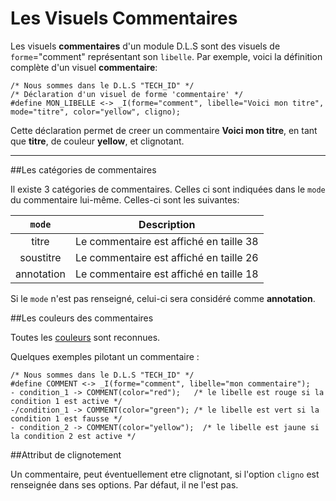 # Les Visuels Commentaires

Les visuels **commentaires** d'un module D.L.S sont des visuels de `forme`="comment" représentant son `libelle`.
Par exemple, voici la définition complète d'un visuel **commentaire**:

    /* Nous sommes dans le D.L.S "TECH_ID" */
    /* Déclaration d'un visuel de forme 'commentaire' */
    #define MON_LIBELLE <-> _I(forme="comment", libelle="Voici mon titre", mode="titre", color="yellow", cligno);

Cette déclaration permet de creer un commentaire **Voici mon titre**, en tant que **titre**, de couleur **yellow**, et clignotant.


---
##Les catégories de commentaires

Il existe 3 catégories de commentaires. Celles ci sont indiquées dans le `mode` du commentaire lui-même.
Celles-ci sont les suivantes:

| `mode` | Description |
|:------:|-------------|
| titre  | Le commentaire est affiché en taille 38 |
| soustitre  | Le commentaire est affiché en taille 26 |
| annotation | Le commentaire est affiché en taille 18 |


Si le `mode` n'est pas renseigné, celui-ci sera considéré comme **annotation**.

##Les couleurs des commentaires

Toutes les [couleurs](dls_visuels.md#les-couleurs) sont reconnues.

Quelques exemples pilotant un commentaire :

    /* Nous sommes dans le D.L.S "TECH_ID" */
    #define COMMENT <-> _I(forme="comment", libelle="mon commentaire");
    - condition_1 -> COMMENT(color="red");   /* le libelle est rouge si la condition 1 est active */
    -/condition_1 -> COMMENT(color="green"); /* le libelle est vert si la condition 1 est fausse */
    - condition_2 -> COMMENT(color="yellow");  /* le libelle est jaune si la condition 2 est active */

##Attribut de clignotement

Un commentaire, peut éventuellement etre clignotant, si l'option `cligno` est renseignée dans ses options.
Par défaut, il ne l'est pas.

